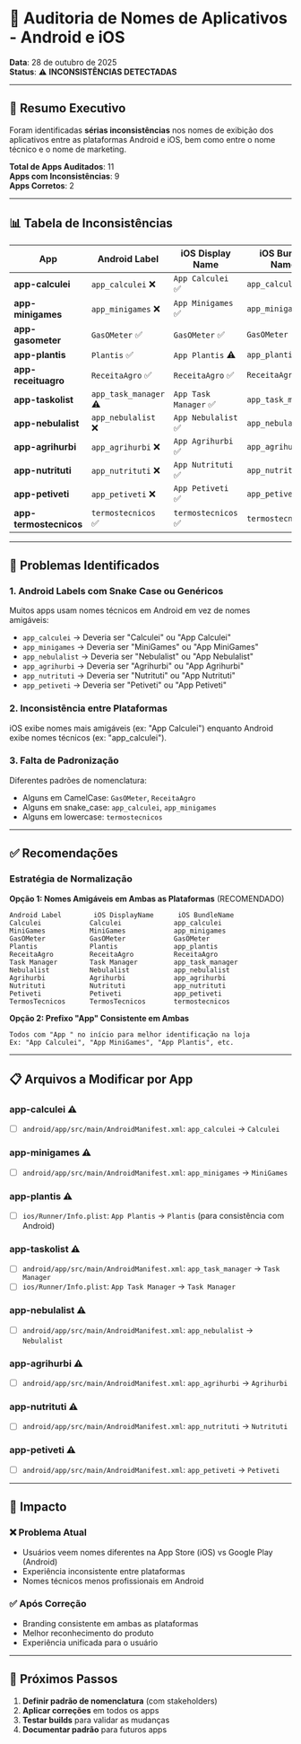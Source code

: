 # 📱 Auditoria de Nomes de Aplicativos - Android e iOS

**Data**: 28 de outubro de 2025  
**Status**: ⚠️ **INCONSISTÊNCIAS DETECTADAS**

---

## 🎯 Resumo Executivo

Foram identificadas **sérias inconsistências** nos nomes de exibição dos aplicativos entre as plataformas Android e iOS, bem como entre o nome técnico e o nome de marketing.

**Total de Apps Auditados**: 11  
**Apps com Inconsistências**: 9  
**Apps Corretos**: 2

---

## 📊 Tabela de Inconsistências

| App | Android Label | iOS Display Name | iOS Bundle Name | Status |
|-----|---|---|---|---|
| **app-calculei** | `app_calculei` ❌ | `App Calculei` ✅ | `app_calculei` | ⚠️ MISMATCH |
| **app-minigames** | `app_minigames` ❌ | `App Minigames` ✅ | `app_minigames` | ⚠️ MISMATCH |
| **app-gasometer** | `GasOMeter` ✅ | `GasOMeter` ✅ | `GasOMeter` | ✅ CONSISTENTE |
| **app-plantis** | `Plantis` ✅ | `App Plantis` ⚠️ | `app_plantis` | ⚠️ MISMATCH |
| **app-receituagro** | `ReceitaAgro` ✅ | `ReceitaAgro` ✅ | `ReceitaAgro` | ✅ CONSISTENTE |
| **app-taskolist** | `app_task_manager` ⚠️ | `App Task Manager` ✅ | `app_task_manager` | ⚠️ MISMATCH |
| **app-nebulalist** | `app_nebulalist` ❌ | `App Nebulalist` ✅ | `app_nebulalist` | ⚠️ MISMATCH |
| **app-agrihurbi** | `app_agrihurbi` ❌ | `App Agrihurbi` ✅ | `app_agrihurbi` | ⚠️ MISMATCH |
| **app-nutrituti** | `app_nutrituti` ❌ | `App Nutrituti` ✅ | `app_nutrituti` | ⚠️ MISMATCH |
| **app-petiveti** | `app_petiveti` ❌ | `App Petiveti` ✅ | `app_petiveti` | ⚠️ MISMATCH |
| **app-termostecnicos** | `termostecnicos` ✅ | `termostecnicos` ✅ | `termostecnicos` | ✅ CONSISTENTE |

---

## 🔴 Problemas Identificados

### 1. **Android Labels com Snake Case ou Genéricos**
Muitos apps usam nomes técnicos em Android em vez de nomes amigáveis:
- `app_calculei` → Deveria ser "Calculei" ou "App Calculei"
- `app_minigames` → Deveria ser "MiniGames" ou "App MiniGames"
- `app_nebulalist` → Deveria ser "Nebulalist" ou "App Nebulalist"
- `app_agrihurbi` → Deveria ser "Agrihurbi" ou "App Agrihurbi"
- `app_nutrituti` → Deveria ser "Nutrituti" ou "App Nutrituti"
- `app_petiveti` → Deveria ser "Petiveti" ou "App Petiveti"

### 2. **Inconsistência entre Plataformas**
iOS exibe nomes mais amigáveis (ex: "App Calculei") enquanto Android exibe nomes técnicos (ex: "app_calculei").

### 3. **Falta de Padronização**
Diferentes padrões de nomenclatura:
- Alguns em CamelCase: `GasOMeter`, `ReceitaAgro`
- Alguns em snake_case: `app_calculei`, `app_minigames`
- Alguns em lowercase: `termostecnicos`

---

## ✅ Recomendações

### **Estratégia de Normalização**

**Opção 1: Nomes Amigáveis em Ambas as Plataformas** (RECOMENDADO)
```
Android Label        iOS DisplayName      iOS BundleName
Calculei            Calculei             app_calculei
MiniGames           MiniGames            app_minigames
GasOMeter           GasOMeter            GasOMeter
Plantis             Plantis              app_plantis
ReceitaAgro         ReceitaAgro          ReceitaAgro
Task Manager        Task Manager         app_task_manager
Nebulalist          Nebulalist           app_nebulalist
Agrihurbi           Agrihurbi            app_agrihurbi
Nutrituti           Nutrituti            app_nutrituti
Petiveti            Petiveti             app_petiveti
TermosTecnicos      TermosTecnicos       termostecnicos
```

**Opção 2: Prefixo "App" Consistente em Ambas**
```
Todos com "App " no início para melhor identificação na loja
Ex: "App Calculei", "App MiniGames", "App Plantis", etc.
```

---

## 📋 Arquivos a Modificar por App

### **app-calculei** ⚠️
- [ ] `android/app/src/main/AndroidManifest.xml`: `app_calculei` → `Calculei`

### **app-minigames** ⚠️
- [ ] `android/app/src/main/AndroidManifest.xml`: `app_minigames` → `MiniGames`

### **app-plantis** ⚠️
- [ ] `ios/Runner/Info.plist`: `App Plantis` → `Plantis` (para consistência com Android)

### **app-taskolist** ⚠️
- [ ] `android/app/src/main/AndroidManifest.xml`: `app_task_manager` → `Task Manager`
- [ ] `ios/Runner/Info.plist`: `App Task Manager` → `Task Manager`

### **app-nebulalist** ⚠️
- [ ] `android/app/src/main/AndroidManifest.xml`: `app_nebulalist` → `Nebulalist`

### **app-agrihurbi** ⚠️
- [ ] `android/app/src/main/AndroidManifest.xml`: `app_agrihurbi` → `Agrihurbi`

### **app-nutrituti** ⚠️
- [ ] `android/app/src/main/AndroidManifest.xml`: `app_nutrituti` → `Nutrituti`

### **app-petiveti** ⚠️
- [ ] `android/app/src/main/AndroidManifest.xml`: `app_petiveti` → `Petiveti`

---

## 🎯 Impacto

### ❌ **Problema Atual**
- Usuários veem nomes diferentes na App Store (iOS) vs Google Play (Android)
- Experiência inconsistente entre plataformas
- Nomes técnicos menos profissionais em Android

### ✅ **Após Correção**
- Branding consistente em ambas as plataformas
- Melhor reconhecimento do produto
- Experiência unificada para o usuário

---

## 🔗 Próximos Passos

1. **Definir padrão de nomenclatura** (com stakeholders)
2. **Aplicar correções** em todos os apps
3. **Testar builds** para validar as mudanças
4. **Documentar padrão** para futuros apps
